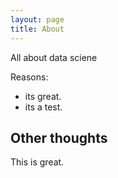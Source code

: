 ```yaml
---
layout: page
title: About
---
```


All about data sciene

Reasons:
- its great.
- its a test.

## Other thoughts

This is great.
